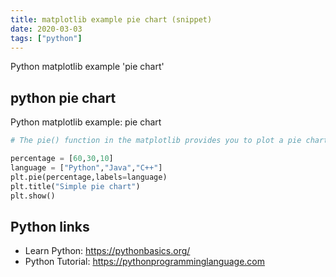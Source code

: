```yaml
---
title: matplotlib example pie chart (snippet)
date: 2020-03-03
tags: ["python"]
---
```

Python matplotlib example 'pie chart'


## python pie chart

Python matplotlib example: pie chart

```python
# The pie() function in the matplotlib provides you to plot a pie chart from the array x

percentage = [60,30,10]
language = ["Python","Java","C++"]
plt.pie(percentage,labels=language)
plt.title("Simple pie chart")
plt.show()

```

## Python links

- Learn Python: https://pythonbasics.org/
- Python Tutorial: https://pythonprogramminglanguage.com
